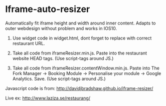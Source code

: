 # Iframe-auto-resizer
Automatically fit iframe height and width around inner content. Adapts to outer webdesign without problem and works in IOS10.

1. Use widget code in widget.html, dont forget to replace with correct restaurant URL.

2. Take all code from iframeResizer.min.js. Paste into the restaurant website HEAD tags. (Use script-tags around JS.)

3. Take all code from iframeResizer.contentWindow.min.js. Paste into The Fork Manager -> Booking Module -> Personalise your module -> Google Analytics. Save. (Use script-tags around JS.)

Javascript code is from: http://davidjbradshaw.github.io/iframe-resizer/

Live ex: http://www.laziza.se/restaurang/
